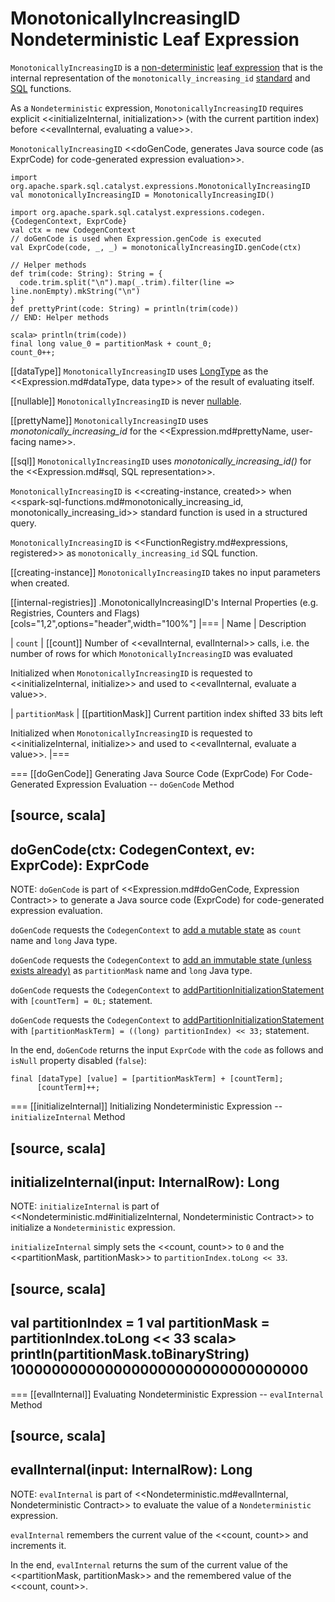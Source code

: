 # MonotonicallyIncreasingID Nondeterministic Leaf Expression

`MonotonicallyIncreasingID` is a [non-deterministic](Nondeterministic.md) [leaf expression](Expression.md#LeafExpression) that is the internal representation of the `monotonically_increasing_id` [standard](../spark-sql-functions.md#monotonically_increasing_id) and [SQL](../FunctionRegistry.md#monotonically_increasing_id) functions.

As a `Nondeterministic` expression, `MonotonicallyIncreasingID` requires explicit <<initializeInternal, initialization>> (with the current partition index) before <<evalInternal, evaluating a value>>.

`MonotonicallyIncreasingID` <<doGenCode, generates Java source code (as ExprCode) for code-generated expression evaluation>>.

```text
import org.apache.spark.sql.catalyst.expressions.MonotonicallyIncreasingID
val monotonicallyIncreasingID = MonotonicallyIncreasingID()

import org.apache.spark.sql.catalyst.expressions.codegen.{CodegenContext, ExprCode}
val ctx = new CodegenContext
// doGenCode is used when Expression.genCode is executed
val ExprCode(code, _, _) = monotonicallyIncreasingID.genCode(ctx)

// Helper methods
def trim(code: String): String = {
  code.trim.split("\n").map(_.trim).filter(line => line.nonEmpty).mkString("\n")
}
def prettyPrint(code: String) = println(trim(code))
// END: Helper methods

scala> println(trim(code))
final long value_0 = partitionMask + count_0;
count_0++;
```

[[dataType]]
`MonotonicallyIncreasingID` uses [LongType](../DataType.md#LongType) as the <<Expression.md#dataType, data type>> of the result of evaluating itself.

[[nullable]]
`MonotonicallyIncreasingID` is never [nullable](Expression.md#nullable).

[[prettyName]]
`MonotonicallyIncreasingID` uses *monotonically_increasing_id* for the <<Expression.md#prettyName, user-facing name>>.

[[sql]]
`MonotonicallyIncreasingID` uses *monotonically_increasing_id()* for the <<Expression.md#sql, SQL representation>>.

`MonotonicallyIncreasingID` is <<creating-instance, created>> when <<spark-sql-functions.md#monotonically_increasing_id, monotonically_increasing_id>> standard function is used in a structured query.

`MonotonicallyIncreasingID` is <<FunctionRegistry.md#expressions, registered>> as `monotonically_increasing_id` SQL function.

[[creating-instance]]
`MonotonicallyIncreasingID` takes no input parameters when created.

[[internal-registries]]
.MonotonicallyIncreasingID's Internal Properties (e.g. Registries, Counters and Flags)
[cols="1,2",options="header",width="100%"]
|===
| Name
| Description

| `count`
| [[count]] Number of <<evalInternal, evalInternal>> calls, i.e. the number of rows for which `MonotonicallyIncreasingID` was evaluated

Initialized when `MonotonicallyIncreasingID` is requested to <<initializeInternal, initialize>> and used to <<evalInternal, evaluate a value>>.

| `partitionMask`
| [[partitionMask]] Current partition index shifted 33 bits left

Initialized when `MonotonicallyIncreasingID` is requested to <<initializeInternal, initialize>> and used to <<evalInternal, evaluate a value>>.
|===

=== [[doGenCode]] Generating Java Source Code (ExprCode) For Code-Generated Expression Evaluation -- `doGenCode` Method

[source, scala]
----
doGenCode(ctx: CodegenContext, ev: ExprCode): ExprCode
----

NOTE: `doGenCode` is part of <<Expression.md#doGenCode, Expression Contract>> to generate a Java source code (ExprCode) for code-generated expression evaluation.

`doGenCode` requests the `CodegenContext` to [add a mutable state](../whole-stage-code-generation/CodegenContext.md#addMutableState) as `count` name and `long` Java type.

`doGenCode` requests the `CodegenContext` to [add an immutable state (unless exists already)](../whole-stage-code-generation/CodegenContext.md#addImmutableStateIfNotExists) as `partitionMask` name and `long` Java type.

`doGenCode` requests the `CodegenContext` to [addPartitionInitializationStatement](../whole-stage-code-generation/CodegenContext.md#addPartitionInitializationStatement) with `[countTerm] = 0L;` statement.

`doGenCode` requests the `CodegenContext` to [addPartitionInitializationStatement](../whole-stage-code-generation/CodegenContext.md#addPartitionInitializationStatement) with `[partitionMaskTerm] = ((long) partitionIndex) << 33;` statement.

In the end, `doGenCode` returns the input `ExprCode` with the `code` as follows and `isNull` property disabled (`false`):

```text
final [dataType] [value] = [partitionMaskTerm] + [countTerm];
      [countTerm]++;
```

=== [[initializeInternal]] Initializing Nondeterministic Expression -- `initializeInternal` Method

[source, scala]
----
initializeInternal(input: InternalRow): Long
----

NOTE: `initializeInternal` is part of <<Nondeterministic.md#initializeInternal, Nondeterministic Contract>> to initialize a `Nondeterministic` expression.

`initializeInternal` simply sets the <<count, count>> to `0` and the <<partitionMask, partitionMask>> to `partitionIndex.toLong << 33`.

[source, scala]
----
val partitionIndex = 1
val partitionMask = partitionIndex.toLong << 33
scala> println(partitionMask.toBinaryString)
1000000000000000000000000000000000
----

=== [[evalInternal]] Evaluating Nondeterministic Expression -- `evalInternal` Method

[source, scala]
----
evalInternal(input: InternalRow): Long
----

NOTE: `evalInternal` is part of <<Nondeterministic.md#evalInternal, Nondeterministic Contract>> to evaluate the value of a `Nondeterministic` expression.

`evalInternal` remembers the current value of the <<count, count>> and increments it.

In the end, `evalInternal` returns the sum of the current value of the <<partitionMask, partitionMask>> and the remembered value of the <<count, count>>.
